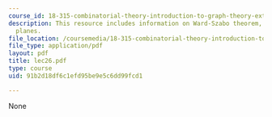 ```yaml
---
course_id: 18-315-combinatorial-theory-introduction-to-graph-theory-extremal-and-enumerative-combinatorics-spring-2005
description: This resource includes information on Ward-Szabo theorem, and Affine
  planes.
file_location: /coursemedia/18-315-combinatorial-theory-introduction-to-graph-theory-extremal-and-enumerative-combinatorics-spring-2005/91b2d18df6c1efd95be9e5c6dd99fcd1_lec26.pdf
file_type: application/pdf
layout: pdf
title: lec26.pdf
type: course
uid: 91b2d18df6c1efd95be9e5c6dd99fcd1

---
```

None